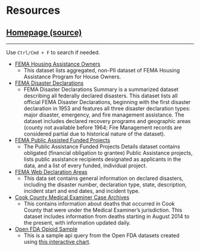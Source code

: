 # Resources

## [Homepage (source)](https://github.com/UK-IPOP/tableau-web-data-connectors)
---
Use `Ctrl/Cmd + F` to search if needed.

- [FEMA Housing Assistance Owners](FEMA-HousingAssistanceOwners.html)
   - This dataset lists aggregated, non-PII dataset of FEMA Housing Assistance Program for House Owners.
- [FEMA Disaster Declarations](FEMA-DisasterDeclarations.html)
  - FEMA Disaster Declarations Summary is a summarized dataset describing all federally declared disasters. This dataset lists all official FEMA Disaster Declarations, beginning with the first disaster declaration in 1953 and features all three disaster declaration types: major disaster, emergency, and fire management assistance. The dataset includes declared recovery programs and geographic areas (county not available before 1964; Fire Management records are considered partial due to historical nature of the dataset).
- [FEMA Public Assisted Funded Projects](FEMA-PublicAssistedFundedProjects.html)
  - The Public Assistance Funded Projects Details dataset contains obligated (financial obligation to grantee) Public Assistance projects, lists public assistance recipients designated as applicants in the data, and a list of every funded, individual project.
- [FEMA Web Declaration Areas](FEMA-WebDeclarationAreas.html)
  - This data set contains general information on declared disasters, including the disaster number, declaration type, state, description, incident start and end dates, and incident type.
- [Cook County Medical Examiner Case Archives](CookCountyMEArchives.html)
  - This contains information about deaths that occurred in Cook County that were under the Medical Examiner’s jurisdiction. This dataset includes information from deaths starting in August 2014 to the present, with information updated daily.
- [Open FDA Opioid Sample](OpenFDASample.html)
  - This is a sample api query from the Open FDA datasets created using [this interactive chart](https://open.fda.gov/apis/drug/event/explore-the-api-with-an-interactive-chart/).
